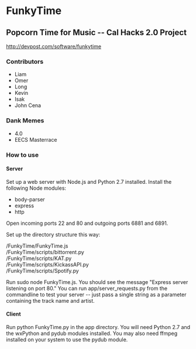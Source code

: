 # FunkyTime 

## Popcorn Time for Music -- Cal Hacks 2.0 Project

http://devpost.com/software/funkytime

### Contributors
* Liam
* Omer
* Long
* Kevin
* Isak
* John Cena

### Dank Memes
* 4.0
* EECS Masterrace

### How to use
#### Server
Set up a web server with Node.js and Python 2.7 installed. Install the following Node modules:
* body-parser
* express
* http

Open incoming ports 22 and 80 and outgoing ports 6881 and 6891.

Set up the directory structure this way:  

/FunkyTime/FunkyTime.js  
/FunkyTime/scripts/bittorrent.py  
/FunkyTime/scripts/KAT.py  
/FunkyTime/scripts/KickassAPI.py  
/FunkyTime/scripts/Spotify.py  

Run sudo node FunkyTime.js. You should see the message "Express server listening on port 80." You can run app/server_requests.py from the commandline to test your server -- just pass a single string as a parameter containing the track name and artist.
#### Client
Run python FunkyTime.py in the app directory. You will need Python 2.7 and the wxPython and pydub modules installed. You may also need ffmpeg installed on your system to use the pydub module.

